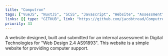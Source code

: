 ```yaml
---
title: "Computron"
tags: ["VueJS", "NuxtJS", "SCSS", "Javascript", "Website", "Assessment"]
links: [{ type: "GITHUB", link: "https://github.com/jacobtread/Computron" }]
priority: 33
---
```


A website designed, built and submitted for an internal assessment in Digital Technologies
for "Web Design 2.4 AS91893". This website is a simple website for providing computer support.
